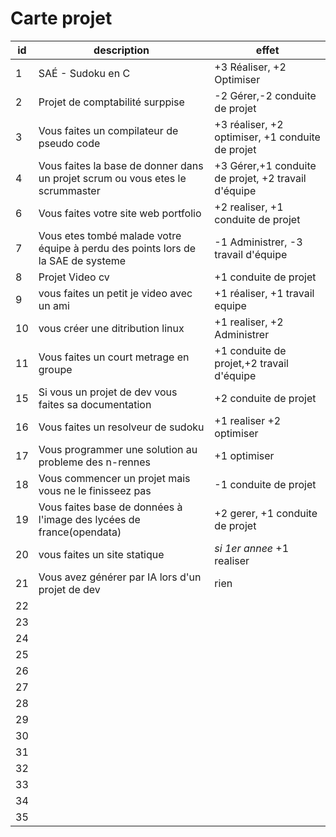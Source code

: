 # Carte projet

|id |description| effet|
|--|------------|-------|
|1|SAÉ - Sudoku en C|+3 Réaliser, +2 Optimiser|
|2|Projet de comptabilité surppise|-2 Gérer,-2 conduite de projet |
|3|Vous faites un compilateur de pseudo code|+3 réaliser, +2 optimiser, +1 conduite de projet|
|4|Vous faites la base de donner dans un projet scrum ou vous etes le scrummaster|+3 Gérer,+1 conduite de projet, +2 travail d'équipe|
|6|Vous faites votre site web portfolio|+2 realiser, +1 conduite de projet|
|7|Vous etes tombé malade votre équipe à perdu des points lors de la SAE de systeme|-1 Administrer, -3 travail d'équipe|
|8|Projet Video cv|+1 conduite de projet|
|9|vous faites un petit je video avec un ami|+1 réaliser, +1 travail equipe|
|10|vous créer une ditribution linux|+1 realiser, +2 Administrer |
|11|Vous faites un court metrage en groupe |+1 conduite de projet,+2 travail d'équipe|
|15|Si vous un projet de dev vous faites sa documentation|+2 conduite de projet|
|16|Vous faites un resolveur de sudoku|+1 realiser +2 optimiser|
|17|Vous programmer une solution au probleme des n-rennes|+1 optimiser|
|18|Vous commencer un projet mais vous ne le finisseez pas |-1 conduite de projet|
|19|Vous faites base de données à l'image des lycées de france(opendata)|+2 gerer, +1 conduite de projet|
|20|vous faites un site statique|*si 1er annee* +1 realiser |
|21|Vous avez générer par IA lors d'un projet de dev|rien|
|22|||
|23|||
|24|||
|25|||
|26|||
|27|||
|28|||
|29|||
|30|||
|31|||
|32|||
|33|||
|34|||
|35|||
